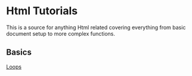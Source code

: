 # Html Tutorials

This is a source for anything Html related covering everything from basic document setup to more complex functions.

## Basics

[Loops](https://markthorne159.github.io/AniMark/HtmlLoops)
